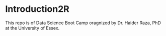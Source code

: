 # Introduction2R
This repo is of Data Science Boot Camp oragnized by Dr. Haider Raza, PhD at the University of Essex.
